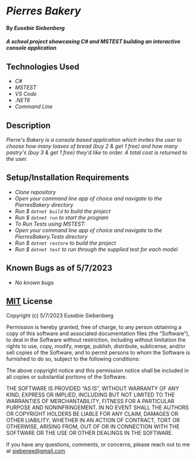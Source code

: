 # _Pierres Bakery_

#### By _**Eusebie Siebenberg**_

#### _A school project showcasing C# and MSTEST building an interactive console application_

## Technologies Used

* _C#_
* _MSTEST_
* _VS Code_
* _.NET6_
* _Command Line_

## Description

_Pierre's Bakery is a console based application which invites the user to choose how many loaves of bread (buy 2 & get 1 free) and how many pastry's (buy 3 & get 1 free) they'd like to order. A total cost is returned to the user._

## Setup/Installation Requirements

* _Clone repository_
* _Open your command line app of choice and navigate to the PierresBakery directory_
* _Run $ `dotnet build` to build the project_
* _Run $ `dotnet run` to start the program_
* _To Run Tests using MSTEST:_
* _Open your command line app of choice and navigate to the PierresBakery.Tests directory_
* _Run $ `dotnet restore` to build the project_
* _Run $ `dotnet test` to run through the supplied test for each model_


## Known Bugs as of 5/7/2023

* _No known bugs_

## [MIT](https://opensource.org/license/mit/) License

Copyright (c) 5/7/2023 Eusebie Siebenberg

Permission is hereby granted, free of charge, to any person obtaining a copy of this software and associated documentation files (the “Software”), to deal in the Software without restriction, including without limitation the rights to use, copy, modify, merge, publish, distribute, sublicense, and/or sell copies of the Software, and to permit persons to whom the Software is furnished to do so, subject to the following conditions:

The above copyright notice and this permission notice shall be included in all copies or substantial portions of the Software.

THE SOFTWARE IS PROVIDED “AS IS”, WITHOUT WARRANTY OF ANY KIND, EXPRESS OR IMPLIED, INCLUDING BUT NOT LIMITED TO THE WARRANTIES OF MERCHANTABILITY, FITNESS FOR A PARTICULAR PURPOSE AND NONINFRINGEMENT. IN NO EVENT SHALL THE AUTHORS OR COPYRIGHT HOLDERS BE LIABLE FOR ANY CLAIM, DAMAGES OR OTHER LIABILITY, WHETHER IN AN ACTION OF CONTRACT, TORT OR OTHERWISE, ARISING FROM, OUT OF OR IN CONNECTION WITH THE SOFTWARE OR THE USE OR OTHER DEALINGS IN THE SOFTWARE.

If you have any questions, comments, or concerns, please reach out to me at siebenee@gmail.com

